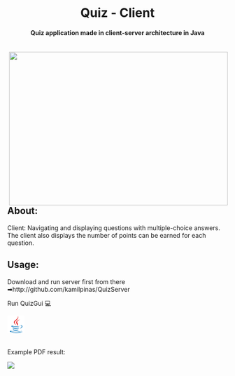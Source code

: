 <h1 align="center">Quiz - Client</h1>

<h4 align="center">Quiz application made in client-server architecture in Java </h4><br>
<img align="right" width="500" height="350" src="https://i.imgur.com/IlQhEJv.gif">

<h2>About:</h2>
<p>Client: Navigating and displaying questions with multiple-choice answers. The client also displays the number of points can be earned for each question. </p>

<h2>Usage:</h2>
<p>Download and run server first from there ➡http://github.com/kamilpinas/QuizServer</p>
<p>Run QuizGui 💻</p>
 <a href="https://www.java.com" target="_blank"> <img src="https://raw.githubusercontent.com/devicons/devicon/master/icons/java/java-original.svg" alt="java" width="40" height="40"/></a>
 <br><br><p>Example PDF result:</p>
 <img src="https://i.imgur.com/TGSgSYs.jpg">
